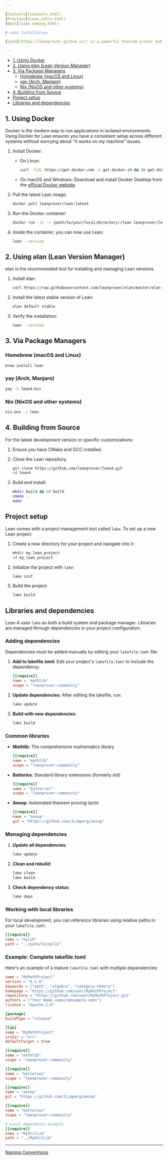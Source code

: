 ```yaml
---

[Contents](contents.html)
[Previous](Lean.intro.html)
[Next](Lean.naming.html)

# Lean Installation

[Lean](https://leanprover.github.io/) is a powerful theorem prover and programming language. This guide provides various methods to install Lean on your system.

---
```


- [1. Using Docker](#1-using-docker)
- [2. Using elan (Lean Version Manager)](#2-using-elan-lean-version-manager)
- [3. Via Package Managers](#3-via-package-managers)
  - [Homebrew (macOS and Linux)](#homebrew-macos-and-linux)
  - [yay (Arch, Manjaro)](#yay-arch-manjaro)
  - [Nix (NixOS and other systems)](#nix-nixos-and-other-systems)
- [4. Building from Source](#4-building-from-source)
- [Project setup](#project-setup)
- [Libraries and dependencies](#libraries-and-dependencies)

## 1. Using Docker

Docker is the modern way to run applications in isolated environments. Using Docker for Lean ensures you have a consistent setup across different systems without worrying about "it works on my machine" issues.

1. Install Docker:

   - On Linux:

     ```bash
     curl -fsSL https://get.docker.com -o get-docker.sh && sh get-docker.sh
     ```

   - On macOS and Windows: Download and install Docker Desktop from the [official Docker website](https://www.docker.com/products/docker-desktop)

2. Pull the latest Lean image:

   ```bash
   docker pull leanprover/lean:latest
   ```

3. Run the Docker container:

   ```bash
   docker run -it -v /path/to/your/local/directory:/lean leanprover/lean:latest
   ```

4. Inside the container, you can now use Lean:

   ```bash
   lean --version
   ```

## 2. Using elan (Lean Version Manager)

elan is the recommended tool for installing and managing Lean versions.

1. Install elan:

   ```bash
   curl https://raw.githubusercontent.com/leanprover/elan/master/elan-init.sh -sSf | sh
   ```

2. Install the latest stable version of Lean:

   ```bash
   elan default stable
   ```

3. Verify the installation:

   ```bash
   lean --version
   ```

## 3. Via Package Managers

### Homebrew (macOS and Linux)

```bash
brew install lean
```

### yay (Arch, Manjaro)

```bash
yay -S lean4-bin
```

### Nix (NixOS and other systems)

```bash
nix-env -i lean
```

## 4. Building from Source

For the latest development version or specific customizations:

1. Ensure you have CMake and GCC installed.

2. Clone the Lean repository:

   ```bash
   git clone https://github.com/leanprover/lean4.git
   cd lean4
   ```

3. Build and install:

   ```bash
   mkdir build && cd build
   cmake ..
   make
   ```

## Project setup

Lean comes with a project management tool called `lake`. To set up a new Lean project:

1. Create a new directory for your project and navigate into it:

   ```bash
   mkdir my_lean_project
   cd my_lean_project
   ```

2. Initialize the project with `lake`:

   ```bash
   lake init
   ```

3. Build the project:

   ```bash
   lake build
   ```

## Libraries and dependencies

Lean 4 uses `lake` as both a build system and package manager. Libraries are managed through dependencies in your project configuration.

### Adding dependencies

Dependencies must be added manually by editing your `lakefile.toml` file:

1. **Add to lakefile.toml**: Edit your project's `lakefile.toml` to include the dependency:

   ```toml
   [[require]]
   name = "mathlib"
   scope = "leanprover-community"
   ```

2. **Update dependencies**: After editing the lakefile, run:

   ```bash
   lake update
   ```

3. **Build with new dependencies**:

   ```bash
   lake build
   ```

### Common libraries

- **Mathlib**: The comprehensive mathematics library

  ```toml
  [[require]]
  name = "mathlib"
  scope = "leanprover-community"
  ```

- **Batteries**: Standard library extensions (formerly std)

  ```toml
  [[require]]
  name = "batteries"
  scope = "leanprover-community"
  ```

- **Aesop**: Automated theorem proving tactic

  ```toml
  [[require]]
  name = "aesop"
  git = "https://github.com/JLimperg/aesop"
  ```

### Managing dependencies

1. **Update all dependencies**:

   ```bash
   lake update
   ```

2. **Clean and rebuild**:

   ```bash
   lake clean
   lake build
   ```

3. **Check dependency status**:

   ```bash
   lake deps
   ```

### Working with local libraries

For local development, you can reference libraries using relative paths in your `lakefile.toml`:

```toml
[[require]]
name = "mylib"
path = "../path/to/mylib"
```

### Example: Complete lakefile.toml

Here's an example of a mature `lakefile.toml` with multiple dependencies:

```toml
name = "MyMathProject"
version = "0.1.0"
keywords = ["math", "algebra", "category-theory"]
homepage = "https://github.com/user/MyMathProject"
repository = "https://github.com/user/MyMathProject.git"
authors = ["Your Name <email@example.com>"]
license = "Apache-2.0"

[package]
buildType = "release"

[lib]
name = "MyMathProject"
srcDir = "src"
defaultTarget = true

[[require]]
name = "mathlib"
scope = "leanprover-community"

[[require]]
name = "batteries"
scope = "leanprover-community"

[[require]]
name = "aesop"
git = "https://github.com/JLimperg/aesop"

[[require]]
name = "batteries"
scope = "leanprover-community"

# Local dependency example
[[require]]
name = "MyUtilLib"
path = "../MyUtilLib"
```

---

[Naming Conventions](./Lean.naming.html)
